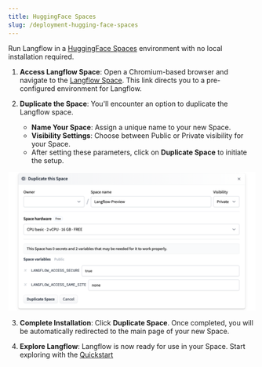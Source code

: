 ```yaml
---
title: HuggingFace Spaces
slug: /deployment-hugging-face-spaces
---
```


Run Langflow in a [HuggingFace Spaces](https://huggingface.co/spaces/) environment with no local installation required.

1. **Access Langflow Space**: Open a Chromium-based browser and navigate to the [Langflow Space](https://huggingface.co/spaces/Langflow/Langflow?duplicate=true). This link directs you to a pre-configured environment for Langflow.

2. **Duplicate the Space**: You'll encounter an option to duplicate the Langflow space.

	- **Name Your Space**: Assign a unique name to your new Space.
	- **Visibility Settings**: Choose between Public or Private visibility for your Space.
	- After setting these parameters, click on **Duplicate Space** to initiate the setup.

![](/img/hugging-face-deployment.png)

3. **Complete Installation**: Click **Duplicate Space**. Once completed, you will be automatically redirected to the main page of your new Space.

4. **Explore Langflow**: Langflow is now ready for use in your Space. Start exploring with the [Quickstart](/get-started-quickstart)

